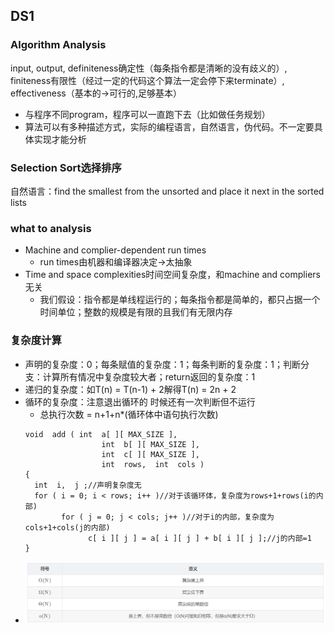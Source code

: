 ## DS1
### Algorithm Analysis
input, output, definiteness确定性（每条指令都是清晰的没有歧义的）, finiteness有限性（经过一定的代码这个算法一定会停下来terminate）, effectiveness（基本的->可行的,足够基本）
- 与程序不同program，程序可以一直跑下去（比如做任务规划）
- 算法可以有多种描述方式，实际的编程语言，自然语言，伪代码。不一定要具体实现才能分析

### Selection Sort选择排序
自然语言：find the smallest from the unsorted and place it next in the sorted lists

### what to analysis
- Machine and complier-dependent run times
  - run times由机器和编译器决定->太抽象
- Time and space complexities时间空间复杂度，和machine and compliers无关
  - 我们假设：指令都是单线程运行的；每条指令都是简单的，都只占据一个  时间单位；整数的规模是有限的且我们有无限内存
  
### 复杂度计算
- 声明的复杂度：0；每条赋值的复杂度：1；每条判断的复杂度：1；判断分支：计算所有情况中复杂度较大者；return返回的复杂度：1
- 递归的复杂度：如T(n) = T(n-1) + 2解得T(n) = 2n + 2
- 循环的复杂度：注意退出循环的 时候还有一次判断但不运行
  - 总执行次数 = n+1+n*(循环体中语句执行次数)
  ```
  void  add ( int  a[ ][ MAX_SIZE ], 
                   int  b[ ][ MAX_SIZE ], 
                   int  c[ ][ MAX_SIZE ],
                   int  rows,  int  cols )
  {
    int  i,  j ;//声明复杂度无
    for ( i = 0; i < rows; i++ )//对于该循环体，复杂度为rows+1+rows(i的内部)
          for ( j = 0; j < cols; j++ )//对于i的内部，复杂度为cols+1+cols(j的内部)
                c[ i ][ j ] = a[ i ][ j ] + b[ i ][ j ];//j的内部=1
  }
  ```
- ![](1.png)
